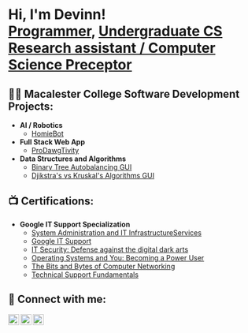 <h1>Hi, I'm Devinn! <br/><a href="https://github.com/davinchi73">Programmer</a>, <a href="https://www.linkedin.com/in/devinn-chi">Undergraduate CS Research assistant / Computer Science Preceptor</a></h1>

<h2>👨‍💻 Macalester College Software Development Projects:</h2>

- <b>AI / Robotics</b>
  - [HomieBot](https://github.com/davinchi73/comp480-Final_Project)
- <b>Full Stack Web App</b>
  - [ProDawgTivity](https://github.com/Brady3035/Comp-225)
- <b>Data Structures and Algorithms</b>
  - [Binary Tree Autobalancing GUI](https://github.com/davinchi73/comp128_finalProject)
  - [Djikstra's vs Kruskal's Algorithms GUI](https://github.com/davinchi73/comp221FinalProject)

<h2> 📺 Certifications:</h2>

- <b> Google IT Support Specialization </b>
  - [System Administration and IT InfrastructureServices](https://www.coursera.org/account/accomplishments/certificate/X29JDP5EBF3Z)
  - [Google IT Support](https://www.coursera.org/account/accomplishments/specialization/certificate/YPYPZEA5VFCA)
  - [IT Security: Defense against the digital dark arts](https://www.coursera.org/account/accomplishments/certificate/QNCBUJVGA9GB)
  - [Operating Systems and You: Becoming a Power User](https://www.coursera.org/account/accomplishments/certificate/3B7NJAACYV9Z)
  - [The Bits and Bytes of Computer Networking](https://www.coursera.org/account/accomplishments/certificate/2GWAYY7TE7JH)
  - [Technical Support Fundamentals](https://www.coursera.org/account/accomplishments/certificate/8G2AJ6X2LQJM)

<h2> 🤳 Connect with me:</h2>

[<img align="left" alt="JoshMadakor | Twitter" width="22px" src="https://cdn.jsdelivr.net/npm/simple-icons@v3/icons/twitter.svg" />][twitter]
[<img align="left" alt="JoshMadakor | LinkedIn" width="22px" src="https://cdn.jsdelivr.net/npm/simple-icons@v3/icons/linkedin.svg" />][linkedin]
[<img align="left" alt="JoshMadakor | Instagram" width="22px" src="https://cdn.jsdelivr.net/npm/simple-icons@v3/icons/instagram.svg" />][instagram]

[twitter]: https://https://x.com/davinchi_73
[instagram]: https://https://www.instagram.com/davinchi.73
[linkedin]: https://www.linkedin.com/in/devinn-chi
